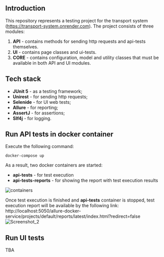 ## Introduction
This repository represents a testing project for the transport system (https://transport-system.onrender.com).
The project consists of three modules:
1. **API** - contains methods for sending http requests and api-tests themselves.
2. **UI** - contains page classes and ui-tests.
3. **CORE** - contains configuration, model and utility classes that must be available in both API and UI modules.

## Tech stack
* **JUnit 5** - as a testing framework;
* **Unirest** - for sending http requests;
* **Selenide** - for UI web tests;
* **Allure** - for reporting;
* **AssertJ** - for assertions;
* **Slf4j** - for logging.

## Run API tests in docker container
Execute the following command:
```
docker-compose up
```
As a result, two docker containers are started:
* **api-tests** - for test execution
* **api-tests-reports** - for showing the report with test execution results
  
![containers](https://github.com/user-attachments/assets/5e3e07fa-15a2-4bd3-9067-d7051b0180b7)

Once test execution is finished and **api-tests** container is stopped, test execution report will be available by the following link: http://localhost:5050/allure-docker-service/projects/default/reports/latest/index.html?redirect=false
![Screenshot_2](https://github.com/user-attachments/assets/83380aa0-a4c7-4217-a765-dc089e56da77)

## Run UI tests
TBA
